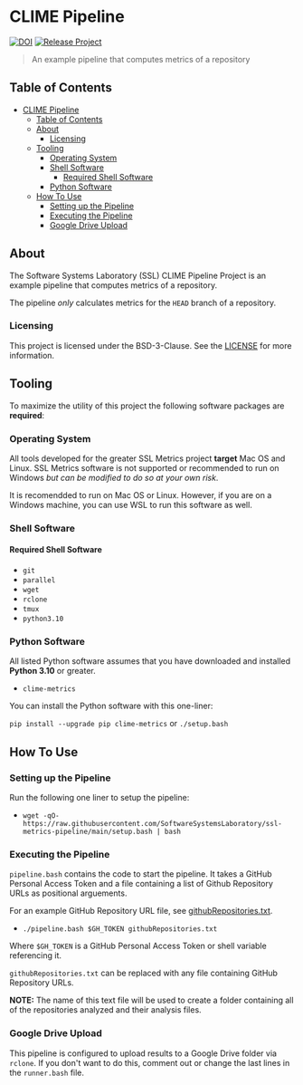 # CLIME Pipeline

[![DOI](https://zenodo.org/badge/455386614.svg)](https://zenodo.org/badge/latestdoi/455386614)
[![Release Project](https://github.com/SoftwareSystemsLaboratory/clime-pipeline/actions/workflows/release.yml/badge.svg)](https://github.com/SoftwareSystemsLaboratory/clime-pipeline/actions/workflows/release.yml)

> An example pipeline that computes metrics of a repository

## Table of Contents

- [CLIME Pipeline](#clime-pipeline)
  - [Table of Contents](#table-of-contents)
  - [About](#about)
    - [Licensing](#licensing)
  - [Tooling](#tooling)
    - [Operating System](#operating-system)
    - [Shell Software](#shell-software)
      - [Required Shell Software](#required-shell-software)
    - [Python Software](#python-software)
  - [How To Use](#how-to-use)
    - [Setting up the Pipeline](#setting-up-the-pipeline)
    - [Executing the Pipeline](#executing-the-pipeline)
    - [Google Drive Upload](#google-drive-upload)

## About

The Software Systems Laboratory (SSL) CLIME Pipeline Project is an example pipeline that computes metrics of a repository.

The pipeline *only* calculates metrics for the `HEAD` branch of a repository.

### Licensing

This project is licensed under the BSD-3-Clause. See the [LICENSE](LICENSE) for more information.

## Tooling

To maximize the utility of this project the following software packages are **required**:

### Operating System

All tools developed for the greater SSL Metrics project **target** Mac OS and Linux. SSL Metrics software is not supported or recommended to run on Windows *but can be modified to do so at your own risk*.

It is recomendded to run on Mac OS or Linux. However, if you are on a Windows machine, you can use WSL to run this software as well.

### Shell Software

#### Required Shell Software

- `git`
- `parallel`
- `wget`
- `rclone`
- `tmux`
- `python3.10`

### Python Software

All listed Python software assumes that you have downloaded and installed **Python 3.10** or greater.

- `clime-metrics`

You can install the Python software with this one-liner:

`pip install --upgrade pip clime-metrics` or `./setup.bash`

## How To Use

### Setting up the Pipeline

Run the following one liner to setup the pipeline:

- `wget -qO- https://raw.githubusercontent.com/SoftwareSystemsLaboratory/ssl-metrics-pipeline/main/setup.bash | bash`

### Executing the Pipeline

`pipeline.bash` contains the code to start the pipeline.
It takes a GitHub Personal Access Token and a file containing a list of Github Repository URLs as positional arguements.

For an example GitHub Repository URL file, see [githubRepositories.txt](githubRepositories.txt).

- `./pipeline.bash $GH_TOKEN githubRepositories.txt`

Where `$GH_TOKEN` is a GitHub Personal Access Token or shell variable referencing it.

`githubRepositories.txt` can be replaced with any file containing GitHub Repository URLs.

**NOTE:** The name of this text file will be used to create a folder containing all of the repositories analyzed and their analysis files.

### Google Drive Upload

This pipeline is configured to upload results to a Google Drive folder via `rclone`.
If you don't want to do this, comment out or change the last lines in the `runner.bash` file.
